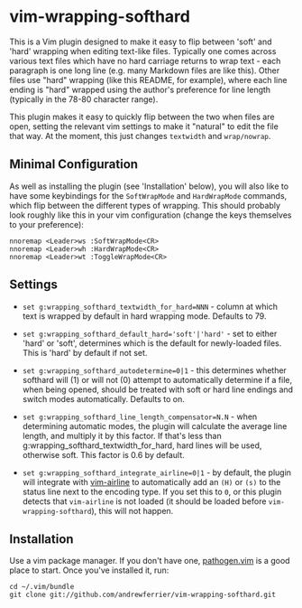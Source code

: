 # vim-wrapping-softhard

This is a Vim plugin designed to make it easy to flip between 'soft' and
'hard' wrapping when editing text-like files. Typically one comes across
various text files which have no hard carriage returns to wrap text - each
paragraph is one long line (e.g. many Markdown files are like this). Other
files use "hard" wrapping (like this README, for example), where each line
ending is "hard" wrapped using the author's preference for line length
(typically in the 78-80 character range).

This plugin makes it easy to quickly flip between the two when files are open,
setting the relevant vim settings to make it "natural" to edit the file that
way. At the moment, this just changes `textwidth` and `wrap/nowrap`.

## Minimal Configuration

As well as installing the plugin (see 'Installation' below), you will also
like to have some keybindings for the `SoftWrapMode` and `HardWrapMode`
commands, which flip between the different types of wrapping. This should
probably look roughly like this in your vim configuration (change the keys
themselves to your preference):

    nnoremap <Leader>ws :SoftWrapMode<CR>
    nnoremap <Leader>wh :HardWrapMode<CR>
    nnoremap <Leader>wt :ToggleWrapMode<CR>

## Settings

* `set g:wrapping_softhard_textwidth_for_hard=NNN` - column at which text is
  wrapped by default in hard wrapping mode. Defaults to 79.

* `set g:wrapping_softhard_default_hard='soft'|'hard'` - set to either 'hard'
  or 'soft', determines which is the default for newly-loaded files. This is
  'hard' by default if not set.

* `set g:wrapping_softhard_autodetermine=0|1` - this determines whether
  softhard will (1) or will not (0) attempt to automatically determine if a
  file, when being opened, should be treated with soft or hard line endings
  and switch modes automatically. Defaults to on.

* `set g:wrapping_softhard_line_length_compensator=N.N` - when determining
  automatic modes, the plugin will calculate the average line length, and
  multiply it by this factor. If that's less than
  g:wrapping_softhard_textwidth_for_hard, hard lines will be used, otherwise
  soft. This factor is 0.6 by default.

* `set g:wrapping_softhard_integrate_airline=0|1` - by default, the plugin
  will integrate with
  [vim-airline](https://github.com/vim-airline/vim-airline/) to automatically
  add an `(H)` or `(s)` to the status line next to the encoding type. If you
  set this to `0`, or this plugin detects that `vim-airline` is not loaded (it
  should be loaded before `vim-wrapping-softhard`), this will not happen.

## Installation

Use a vim package manager. If you don't have one,
[pathogen.vim](https://github.com/tpope/vim-pathogen) is a good place to
start. Once you've installed it, run:

    cd ~/.vim/bundle
    git clone git://github.com/andrewferrier/vim-wrapping-softhard.git
